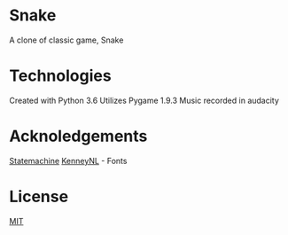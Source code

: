 # Snake
A clone of classic game, Snake

# Technologies
Created with Python 3.6
Utilizes Pygame 1.9.3
Music recorded in audacity

# Acknoledgements
[Statemachine](https://python-forum.io/Thread-PyGame-Creating-a-state-machine)
[KenneyNL](https://www.kenney.nl/) - Fonts

# License
[MIT](https://choosealicense.com/licenses/mit/)

